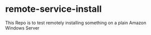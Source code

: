 remote-service-install
======================

This Repo is to test remotely installing something on a plain Amazon Windows Server